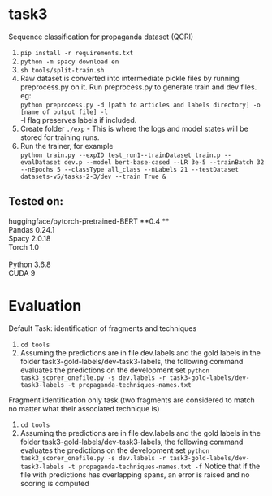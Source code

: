 # task3
Sequence classification for propaganda dataset (QCRI)

1. ```pip install -r requirements.txt``` 
2. ```python -m spacy download en```
3. ```sh tools/split-train.sh``` 
4. Raw dataset is converted into intermediate pickle files by running preprocess.py on it. Run preprocess.py to generate train and dev files.
eg: <br>
```python preprocess.py -d [path to articles and labels directory] -o [name of output file] -l```
<br>-l flag preserves labels if included. 
5. Create folder ```./exp``` - This is where the logs and model states will be stored for training runs. 
6. Run the trainer, for example <br>
```python train.py --expID test_run1--trainDataset train.p --evalDataset dev.p --model bert-base-cased --LR 3e-5 --trainBatch 32 --nEpochs 5 --classType all_class --nLabels 21 --testDataset datasets-v5/tasks-2-3/dev --train True & ```


## Tested on:
huggingface/pytorch-pretrained-BERT **0.4 **<br>
Pandas 0.24.1 <br>
Spacy 2.0.18 <br>
Torch 1.0 <br>
<br>
Python 3.6.8 <br>
CUDA 9


# Evaluation 

Default Task: identification of fragments and techniques
1. ```cd tools```
2. Assuming the predictions are in file dev.labels and the gold labels in the folder task3-gold-labels/dev-task3-labels, the following command evaluates the predictions on the development set 
```python task3_scorer_onefile.py -s dev.labels -r task3-gold-labels/dev-task3-labels -t propaganda-techniques-names.txt```

Fragment identification only task (two fragments are considered to match no matter what their associated technique is)
1. ```cd tools```
2. Assuming the predictions are in file dev.labels and the gold labels in the folder task3-gold-labels/dev-task3-labels, the following command evaluates the predictions on the development set 
```python task3_scorer_onefile.py -s dev.labels -r task3-gold-labels/dev-task3-labels -t propaganda-techniques-names.txt -f```
Notice that if the file with predictions has overlapping spans, an error is raised and no scoring is computed 
